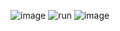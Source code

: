 ![image](https://github.com/sergandri/go-project/assets/52383883/8bb17093-3ac9-45b3-8857-0bd3b91e226f)
![run](https://github.com/sergandri/go-project/assets/52383883/49d0f437-6225-4965-92e3-9a8c9cbea295)
![image](https://github.com/sergandri/go-project/assets/52383883/05dce68e-859e-466f-9a8e-518467990ba0)
